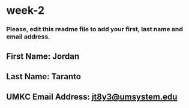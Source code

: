 # week-2

### Please, edit this readme file to add your first, last name and email address.

## First Name: Jordan
## Last Name: Taranto	
## UMKC Email Address: jt8y3@umsystem.edu
